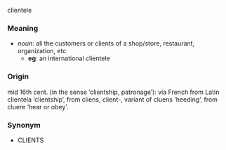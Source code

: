 clientele
### Meaning
+ _noun_: all the customers or clients of a shop/store, restaurant, organization, etc
	+ __eg__: an international clientele

### Origin

mid 16th cent. (in the sense ‘clientship, patronage’): via French from Latin clientela ‘clientship’, from cliens, client-, variant of cluens ‘heeding’, from cluere ‘hear or obey’.

### Synonym

+ CLIENTS


